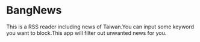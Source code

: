 # BangNews
This is a RSS reader including news of Taiwan.You can input some keyword you want to block.This app will filter out unwanted news for you.
